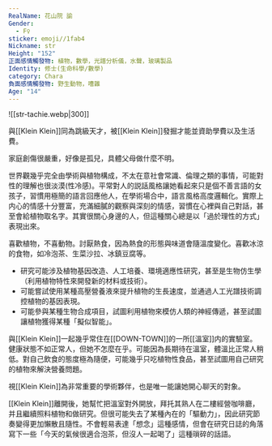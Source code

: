 ```yaml
---
RealName: 花山院 諭
Gender:
  - F♀
sticker: emoji//1fab4
Nickname: str
Height: "152"
正面感情觸發物: 植物，數學，光譜分析儀，水聲，玻璃製品
Identity: 修士(生命科學/數學)
category: Chara
負面感情觸發物: 野生動物，嘈雜
Age: "14"
---
```


![[str-tachie.webp|300]]

與[[Klein Klein]]同為跳級天才，被[[Klein Klein]]發掘才能並資助學費以及生活費。

家庭創傷很嚴重，好像是孤兒，具體父母做什麼不明。

世界觀幾乎完全由學術與植物構成，不太在意社會常識、倫理之類的事情，可能對性的理解也很淡漠(性冷感)。平常對人的説話風格讓她看起來只是個不善言語的女孩子，習慣用極簡的語言回應他人，在學術場合中，語言風格高度邏輯化。實際上内心的情感十分豐富，充滿細膩的觀察與深刻的情感，習慣在心裡與自己對話，甚至會給植物取名字。其實很關心身邊的人，但這種關心總是以「過於理性的方式」表現出來。

喜歡植物，不喜動物。討厭熱食，因為熱食的形態與味道會隨溫度變化。喜歡冰涼的食物，如冷泡茶、生菜沙拉、冰鎮豆腐等。

- 研究可能涉及植物基因改造、人工培養、環境適應性研究，甚至是生物仿生學（利用植物特性來開發新的材料或技術）。
- 可能嘗試使用某種高壓營養液來提升植物的生長速度，並通過人工光譜技術調控植物的基因表現。
- 可能參與某種生物合成項目，試圖利用植物來模仿人類的神經傳遞，甚至試圖讓植物獲得某種「擬似智能」。

與[[Klein Klein]]一起幾乎常住在[[DOWN-TOWN]]的一所[[溫室]]内的實驗室。健康狀態不如正常人，但她不怎麼在乎。可能因為長期待在溫室，體溫比正常人稍低。對自己飲食的態度極為隨便，可能幾乎只吃植物性食品，甚至試圖用自己研究的植物來解決營養問題。

視[[Klein Klein]]為非常重要的學術夥伴，也是唯一能讓她開心聊天的對象。

[[Klein Klein]]離開後，她幫忙把溫室對外開放，拜托其熟人在二樓經營咖啡廳，并且繼續照料植物和做研究。但很可能失去了某種內在的「驅動力」，因此研究節奏變得更加懶散且隨性。不會輕易表達「想念」這種感情，但會在研究日誌的角落寫下一些「今天的氣候很適合泡茶，但沒人一起喝了」這種瑣碎的話語。